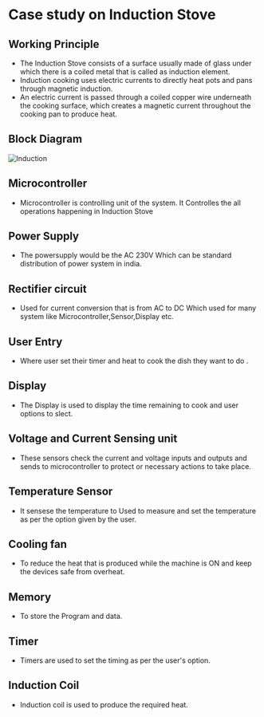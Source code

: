 # Case study on Induction Stove
## Working Principle 
- The Induction Stove consists of a surface usually made of glass under which there is a coiled metal that is called as induction element.
- Induction cooking uses electric currents to directly heat pots and pans through magnetic induction.
- An electric current is passed through a coiled copper wire underneath the cooking surface, which creates a magnetic current throughout the cooking pan to produce heat.
## Block Diagram 

   ![Induction](https://user-images.githubusercontent.com/98826655/154919009-467f67ac-c3ac-4100-b145-083f13267dd4.png)
   
## Microcontroller
- Microcontroller is controlling unit of the system. It Controlles the all operations happening in Induction Stove
## Power Supply
- The powersupply would be the AC 230V Which can be standard distribution of power system in india.
## Rectifier circuit 
- Used for current conversion that is from AC to DC Which used for many system like Microcontroller,Sensor,Display etc. 
## User Entry
- Where user set their timer and heat  to cook the dish they want to do .
## Display
- The Display is used to display the time remaining to cook and user options to slect.
## Voltage and Current Sensing unit
- These sensors check the current and voltage inputs and outputs and sends to microcontroller to protect or necessary actions to take place.
## Temperature Sensor
- It sensese the temperature to Used to measure and set the temperature as per the option given by the user.
## Cooling fan 
- To reduce the heat that is produced while the machine is ON and keep the devices safe from overheat.
## Memory
- To store the Program and data.
## Timer
- Timers are used to set the timing as per the user's option.
## Induction Coil 
- Induction coil is used to produce the required heat.
